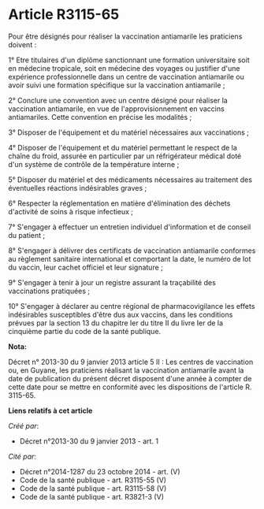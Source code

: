# Article R3115-65

Pour être désignés pour réaliser la vaccination antiamarile les praticiens doivent : 

1° Etre titulaires d'un diplôme sanctionnant une formation universitaire soit en médecine tropicale, soit en médecine des
voyages ou justifier d'une expérience professionnelle dans un centre de vaccination antiamarile ou avoir suivi une formation
spécifique sur la vaccination antiamarile ; 

2° Conclure une convention avec un centre désigné pour réaliser la vaccination antiamarile, en vue de l'approvisionnement en
vaccins antiamariles. Cette convention en précise les modalités ; 

3° Disposer de l'équipement et du matériel nécessaires aux vaccinations ; 

4° Disposer de l'équipement et du matériel permettant le respect de la chaîne du froid, assurée en particulier par un
réfrigérateur médical doté d'un système de contrôle de la température interne ; 

5° Disposer du matériel et des médicaments nécessaires au traitement des éventuelles réactions indésirables graves ; 

6° Respecter la réglementation en matière d'élimination des déchets d'activité de soins à risque infectieux ; 

7° S'engager à effectuer un entretien individuel d'information et de conseil du patient ; 

8° S'engager à délivrer des certificats de vaccination antiamarile conformes au règlement sanitaire international et
comportant la date, le numéro de lot du vaccin, leur cachet officiel et leur signature ; 

9° S'engager à tenir à jour un registre assurant la traçabilité des vaccinations pratiquées ; 

10° S'engager à déclarer au centre régional de pharmacovigilance les effets indésirables susceptibles d'être dus aux vaccins,
dans les conditions prévues par la section 13 du chapitre Ier du titre II du livre Ier de la cinquième partie du code de la
santé publique.

**Nota:**

Décret n° 2013-30 du 9 janvier 2013 article 5 II : Les centres de vaccination ou, en Guyane, les praticiens réalisant la
vaccination antiamarile avant la date de publication du présent décret disposent d'une année à compter de cette date pour se
mettre en conformité avec les dispositions de l'article R. 3115-65.

**Liens relatifs à cet article**

_Créé par_:

  - Décret n°2013-30 du 9 janvier 2013 - art. 1

_Cité par_:

  - Décret n°2014-1287 du 23 octobre 2014 - art. (V)
  - Code de la santé publique - art. R3115-55 (V)
  - Code de la santé publique - art. R3115-58 (V)
  - Code de la santé publique - art. R3821-3 (V)
